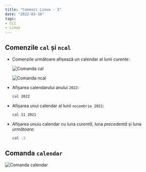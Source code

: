 ```yaml
---
title: "Comenzi Linux - I"
date: "2022-03-16"
tags:
- CLI
- Linux
---
```


## Comenzile `cal` și `ncal`

- Comenzile următoare afișează un calendar al *lunii curente*:

    ![Comanda cal](/img/cli-cal.png)

    ![Comanda ncal](/img/cli-ncal.png)

- Afișarea calendarului anului `2022`:

    ```sh
    cal 2022
    ```

- Afișarea unui calendar al lunii `noiembrie 2021`:

    ```sh
    cal 11 2021
    ```

- Afișarea unuiu calendar cu luna *curentă*, luna *precedentă* și luna *următoare*:

    ```sh
    cal -3
    ```


## Comanda `calendar`

![Comanda calendar](/img/cli-calendar.png)


